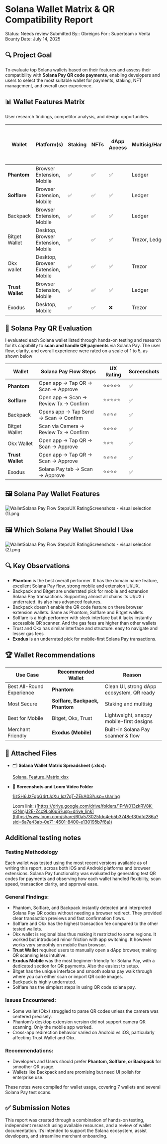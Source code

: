 #  Solana Wallet Matrix & QR Compatibility Report

Status: Needs review
Submitted By:: Gbreigns
For:: Superteam x Venta Bounty
Date: July 14, 2025

## 🔍 Project Goal

To evaluate top Solana wallets based on their features and assess their compatibility with **Solana Pay QR code payments**, enabling developers and users to select the most suitable wallet for payments, staking, NFT management, and overall user experience.

## 📊 Wallet Features Matrix

User research findings, competitor analysis, and design opportunities.

| Wallet | Platform(s) | Staking | NFTs | dApp Access | Multisig/Hardware | Solana Pay QR | Solana Fiat 0n-ramp / 0ff-ramps |
| --- | --- | --- | --- | --- | --- | --- | --- |
| **Phantom** | Browser Extension, Mobile | ✅ | ✅ | ✅ | Ledger | ✅ | ✅ |
| **Solflare** | Browser Extension, Mobile | ✅ | ✅ | ✅ | Ledger | ✅ | ❌ |
| Backpack | Browser Extension, Mobile | ✅ | ✅ | ✅ | Ledger | ✅ | ❌ |
| Bitget Wallet | Desktop, Browser Extension, Mobile | ✅ | ✅ | ✅ | Trezor, Ledger | ✅ | ❌ |
| Okx wallet | Desktop, Browser Extension, Mobile | ✅ | ✅ | ✅ | Trezor | ✅ | ❌ |
| **Trust Wallet** | Browser Extension, Mobile | ✅ | ✅ | ✅ | Ledger | ✅ | ❌ |
| Exodus | Desktop, Mobile | ✅ | ✅ | ❌ | Trezor | ✅ | ❌ |

## 🧪 Solana Pay QR Evaluation

I evaluated each Solana wallet listed through hands-on testing and research for its capability to **scan and handle QR payments** via Solana Pay. The user flow, clarity, and overall experience were rated on a scale of 1 to 5, as shown below

| Wallet | Solana Pay Flow Steps | UX Rating | Screenshots |
| --- | --- | --- | --- |
| **Phantom** | Open app → Tap QR → Scan → Approve | ⭐⭐⭐⭐⭐ | ✅ |
| **Solflare** | Open app → Scan → Review Tx → Confirm | ⭐⭐⭐⭐⭐ | ✅ |
| Backpack | Opens app → Tap Send → Scan → Confirm | ⭐⭐⭐⭐ | ✅ |
| Bitget Wallet | Scan via Camera → Review Tx → Confirm | ⭐⭐⭐⭐ | ✅ |
| Okx Wallet | Open app → Tap QR → Scan → Approve | ⭐⭐⭐ | ✅ |
| **Trust Wallet** | Open app → Tap QR → Scan → Approve | ⭐⭐⭐⭐ | ✅ |
| Exodus | Solana Pay tab → Scan → Approve | ⭐⭐⭐⭐ | ✅ |

## 🖼 Solana Pay **Wallet Features**

![WalletSolana Pay Flow StepsUX RatingScreenshots - visual selection (1).png](attachment:d22feed2-5001-4875-ae36-29b9c7fc74be:WalletSolana_Pay_Flow_StepsUX_RatingScreenshots_-_visual_selection_(1).png)

## 🖼 Which Solana Pay **Wallet Should I Use**

![WalletSolana Pay Flow StepsUX RatingScreenshots - visual selection (2).png](attachment:001e8bd4-931a-4a3e-a031-89986454ab72:WalletSolana_Pay_Flow_StepsUX_RatingScreenshots_-_visual_selection_(2).png)

## 🔍 Key Observations

- **Phantom** is the best overall performer. It has the domain name feature, excellent Solana Pay flow, strong mobile and extension UI/UX.
- Backpack and Bitget are underrated pick for mobile and extension Solana Pay transactions. Supporting almost all chains its UI/UX i underrated. its also has advanced features.
- Backpack doesn’t enable the QR code feature on there browser extension wallets. Same as Phantom, Solflare and Bitget wallets.
- Solflare is a high performer with sleek interface but it lacks instantly accessible QR scanner. And the gas fees are higher than other wallets
- Trust and Okx has similar interface and structure. easy to navigate and lesser gas fees
- **Exodus** is an underrated pick for mobile-first Solana Pay transactions.

## 🏆 Wallet Recommendations

| Use Case | Recommended Wallet | Reason |
| --- | --- | --- |
| Best All-Round Experience | **Phantom** | Clean UI, strong dApp ecosystem, QR ready |
| Most Secure | **Solflare, Backpack, Phantom** | Staking and multisig  |
| Best for Mobile | Bitget, Okx, Trust | Lightweight, snappy mobile-first designs |
| Merchant Friendly | **Exodus (Mobile)** | Built-in Solana Pay scanner & flow |

## 📎 Attached Files

- 🗂 **Solana Wallet Matrix Spreadsheet (.xlsx):**
    
    [Solana_Feature_Matrix.xlsx](attachment:b4992c2e-2a9d-4b81-b779-d1ff7d6cf416:Solana_Feature_Matrix.xlsx)
    
- 📸 **Screenshots and Loom Video Folder**
    
    [1izSH6JzFgbG4rtJoXu_lsz7gT-ZEkA03?usp=sharing](https://drive.google.com/drive/folders/1PrW013zkRV8K-x2NmjJ2E-Zcc9Lol6uS?usp=drive_link)

    Loom link: ([https://drive.google.com/drive/folders/1PrW013zkRV8K-x2NmjJ2E-Zcc9Lol6uS?usp=drive_link](https://www.loom.com/share/60a573025fdc4eb5b3748ef30dfd286a?sid=6a7e43ab-0e71-4601-8400-e130195b7f8a))

## Additional testing notes

### **Testing Methodology**

Each wallet was tested using the most recent versions available as of writing this report, across both iOS and Android platforms and browser extensions. Solana Pay functionality was evaluated by generating test QR codes for payments and observing how each wallet handled flexibility, scan speed, transaction clarity, and approval ease.

### General Findings:

- Phantom, Solflare, and Backpack instantly detected and interpreted Solana Pay QR codes without needing a browser redirect. They provided clear transaction previews and fast confirmation flows.
- Solflare and Okx has the highest transaction fee compared to the other tested wallets.
- Okx wallet is regional bias thus making it restricted to some regions. It worked but introduced minor friction with app switching. It however works very smoothly on mobile than browser.
- **Trust Wallet** required users to manually open a dApp browser, making QR scanning less intuitive.
- **Exodus Mobile** was the most beginner-friendly for Solana Pay, with a dedicated section for QR payments. Also the easiest to setup.
- Bitget has the unique interface and smooth solana pay walk through where you can either scan or import QR code images.
- Backpack is highly underrated.
- Solflare has the simplest steps in using QR code solana pay.

### Issues Encountered:

- Some wallet (Okx) struggled to parse QR codes unless the camera was centered precisely.
- Phantom’s desktop extension version did not support camera QR scanning. Only the mobile app worked.
- Cross-app redirection behavior varied on Android vs iOS, particularly affecting Trust Wallet and Okx.

### Recommendations:

- Developers and Users should prefer **Phantom, Solflare, or Backpack** for smoother QR usage.
- Wallets like Backpack and are promising but need UI polish for enterprise use.

These notes were compiled for wallet usage, covering 7 wallets and several Solana Pay test scans.

## ✅ Submission Notes

This report was created through a combination of hands-on testing, independent research using available resources, and a review of wallet documentation. It’s intended to support the Solana ecosystem, assist developers, and streamline merchant onboarding.
